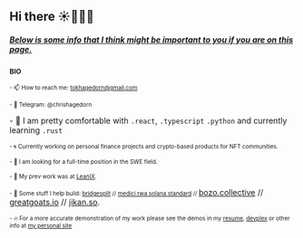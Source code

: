 ## Hi there ☀️👨🏻‍💻

##### **[Below is some info that I think might be important to you if you are on this page.](https://www.chrishagedorn.dev/)**


<span style="font-size: 12px; font-weight: bold;">BIO</span>

<span style="font-size: 10px;">- 📫 How to reach me: tokhagedorn@gmail.com</span>

<span style="font-size:10px;">- 💬 Telegram: @chrishagedorn</span>

<span style="font-size10px;">- 🤖 I am pretty comfortable with 
<code>.react</code>,
<code>.typescript</code>
<code>.python</code> and currently learning <code>.rust</code>
</span>

<span style="font-size:10px;">- 🌀 Currently working on personal finance projects and crypto-based products for NFT communities.

<span style="font-size:10px;">- 🤝 I am looking for a full-time position in the SWE field.

  <span style="font-size:10px;">- 🥥 My prev work was at [LeanIX](https://www.leanix.net/).

<span style="font-size:10px;">- 🚧 Some stuff I help build: [bridgesplit](https://app.bridgesplit.com/) // [medici rwa solana standard](https://github.com/bridgesplit/rwa-token) // </span>[bozo.collective](https://www.bozolist.app/) // [greatgoats.io](https://www.greatgoats.io/) // [jikan.so](https://pre-evolve.jikan.so/).  

<span style="font-size:10px;">- 🔥 For a more accurate demonstration of my work please see the demos in my [resume](https://www.chrishagedorn.dev/resume.pdf), [devplex](https://devplex.org/) or other info at [my personal site](https://www.chrishagedorn.dev/)</span>

